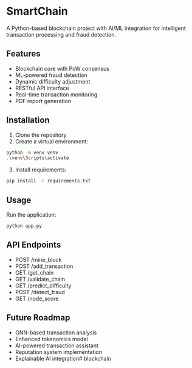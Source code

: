 # SmartChain

A Python-based blockchain project with AI/ML integration for intelligent transaction processing and fraud detection.

## Features

- Blockchain core with PoW consensus
- ML-powered fraud detection
- Dynamic difficulty adjustment
- RESTful API interface
- Real-time transaction monitoring
- PDF report generation

## Installation

1. Clone the repository
2. Create a virtual environment:
```bash
python -m venv venv
.\venv\Scripts\activate
```
3. Install requirements:
```bash
pip install -r requirements.txt
```

## Usage

Run the application:
```bash
python app.py
```

## API Endpoints

- POST /mine_block
- POST /add_transaction
- GET /get_chain
- GET /validate_chain
- GET /predict_difficulty
- POST /detect_fraud
- GET /node_score

## Future Roadmap

- GNN-based transaction analysis
- Enhanced tokenomics model
- AI-powered transaction assistant
- Reputation system implementation
- Explainable AI integration#   b l o c k c h a i n  
 